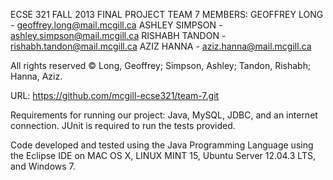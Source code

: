 ECSE 321 FALL 2013 FINAL PROJECT
TEAM 7
MEMBERS:
GEOFFREY LONG   - geoffrey.long@mail.mcgill.ca
ASHLEY SIMPSON  - ashley.simpson@mail.mcgill.ca
RISHABH TANDON   - rishabh.tandon@mail.mcgill.ca
AZIZ HANNA      - aziz.hanna@mail.mcgill.ca

All rights reserved © Long, Geoffrey; Simpson, Ashley; Tandon, Rishabh; Hanna, Aziz.

URL: https://github.com/mcgill-ecse321/team-7.git

Requirements for running our project: Java, MySQL, JDBC, and an internet connection. JUnit is required to run the tests provided.

Code developed and tested using the Java Programming Language using the Eclipse IDE on MAC OS X, LINUX MINT 15, Ubuntu Server 12.04.3 LTS, and Windows 7.

